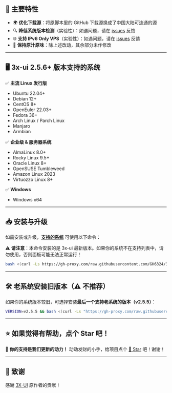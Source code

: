 ## 🚀 主要特性

- 🌍 **优化下载源**：将原脚本里的 GitHub 下载源换成了中国大陆可连通的源
- 🔍 **降低系统版本检测**（实验性）：如遇问题，请在 [issues](https://github.com/GH6324/3xui-cn/issues/new) 反馈
- 🌐 **支持 IPv6 Only VPS**（实验性）：如遇问题，请在 [issues](https://github.com/GH6324/3xui-cn/issues/new) 反馈
- 🔄 **保持原汁原味**：除上述改动，其余部分未作修改

---

## 🖥️ 3x-ui 2.5.6+ 版本支持的系统

✅ **主流 Linux 发行版**

- Ubuntu 22.04+
- Debian 12+
- CentOS 8+
- OpenEuler 22.03+
- Fedora 36+
- Arch Linux / Parch Linux
- Manjaro
- Armbian

✅ **企业级 & 服务器系统**

- AlmaLinux 8.0+
- Rocky Linux 9.5+
- Oracle Linux 8+
- OpenSUSE Tumbleweed
- Amazon Linux 2023
- Virtuozzo Linux 8+

✅ **Windows**

- Windows x64

---

## 📥 安装与升级

如需安装或升级，[**支持的系统**](https://github.com/GH6324/3xui-cn?tab=readme-ov-file#%E6%94%AF%E6%8C%81%E7%9A%84%E7%B3%BB%E7%BB%9F%E7%89%88%E6%9C%AC) 可使用以下命令：

⚠ **请注意**：本命令安装的是 3x-ui 最新版本。如果你的系统不在支持列表中，请勿使用，否则面板可能无法正常运行！

```bash
bash <(curl -Ls https://gh-proxy.com/raw.githubusercontent.com/GH6324/3xui-cn/main/install.sh)
```

---

## 🛠️ 老系统安装旧版本（⚠ 不推荐）

如果你的系统版本较旧，可选择安装**最后一个支持老系统的版本（v2.5.5）**：

```bash
VERSION=v2.5.5 && bash <(curl -Ls "https://gh-proxy.com/raw.githubusercontent.com/GH6324/3xui-cn/$VERSION/install.sh") $VERSION
```

---

## ⭐ 如果觉得有帮助，点个 Star 吧！

💖 **你的支持是我们更新的动力！**
动动发财的小手，给项目点个 [🌟 Star](https://github.com/GH6324/3xui-cn) 吧！谢谢！

---

## 🎉 致谢

感谢 [3X-UI](https://github.com/MHSanaei/3x-ui) 原作者的贡献！
